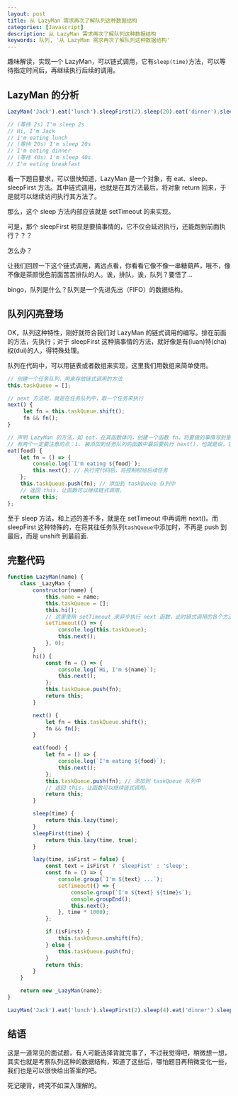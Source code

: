 ```yaml
---
layout: post
title: 从 LazyMan 需求再次了解队列这种数据结构
categories: [Javascript]
description: 从 LazyMan 需求再次了解队列这种数据结构
keywords: 队列, '从 LazyMan 需求再次了解队列这种数据结构'
---
```


趣味解读，实现一个 LazyMan，可以链式调用，它有`sleep(time)`方法，可以等待指定时间后，再继续执行后续的调用。

## LazyMan 的分析

```javascript
LazyMan('Jack').eat('lunch').sleepFirst(2).sleep(20).eat('dinner').sleep(40).eat('breakfast');

// (等待 2s) I'm sleep 2s
// Hi, I'm Jack
// I'm eating lunch
// (等待 20s) I'm sleep 20s
// I'm eating dinner
// (等待 40s) I'm sleep 40s
// I'm eating breakfast
```

看一下题目要求，可以很快知道，LazyMan 是一个对象，有 eat、sleep、sleepFirst 方法。其中链式调用，也就是在其方法最后，将对象 return 回来，于是就可以继续访问执行其方法了。

那么，这个 sleep 方法内部应该就是 setTimeout 的来实现。

可是，那个 sleepFirst 明显是要搞事情的，它不仅会延迟执行，还能跑到前面执行？？？

怎么办？

让我们回顾一下这个链式调用，离远点看，你看看它像不像一串糖葫芦，哦不，像不像是茶颜悦色前面苦苦排队的人。诶，排队，诶，队列？要悟了...

bingo，队列是什么？队列是一个先进先出（FIFO）的数据结构。

## 队列闪亮登场

OK，队列这种特性，刚好就符合我们对 LazyMan 的链式调用的编写。排在前面的方法，先执行；对于 sleepFirst 这种搞事情的方法，就好像是有(luan)特(cha)权(dui)的人，得特殊处理。

队列在代码中，可以用链表或者数组来实现，这里我们用数组来简单使用。

```javascript
// 创建一个任务队列，用来存放链式调用的方法
this.taskQueue = [];
```

```javascript
// next 方法呢，就是在任务队列中，取一个任务来执行
next() {
     let fn = this.taskQueue.shift();
     fn && fn();
}
```

```javascript
// 声明 LazyMan 的方法，如 eat，在其函数体内，创建一个函数 fn，将要做的事情写到里面，随后将 fn 添加到任务队列中。
// 有两个一定要注意的点：1. 被添加到任务队列的函数中最后要执行 next()，也就是说，它执行完了，不能结束，还要去执行后面的任务。2. 返回 this，也就是 LazyMan 自身，不然怎么调用后面任务呢。
eat(food) {
    let fn = () => {
        console.log(`I'm eating ${food}`);
        this.next(); // 执行完代码后，将控制权给后续任务
    };
    this.taskQueue.push(fn); // 添加到 taskQueue 队列中
    // 返回 this，让函数可以继续链式调用。
    return this;
};
```

至于 sleep 方法，和上述的差不多，就是在 setTimeout 中再调用 next()。而 sleepFirst 这种特殊的，在将其往任务队列`tashQueue`中添加时，不再是 push 到最后，而是 unshift 到最前面.

## 完整代码

```javascript
function LazyMan(name) {
    class _LazyMan {
        constructor(name) {
            this.name = name;
            this.taskQueue = [];
            this.hi();
            // 这里使用 setTimeout 来异步执行 next 函数，此时链式调用的各个方法已经在 taskQueue 队列中了。
            setTimeout(() => {
                console.log(this.taskQueue);
                this.next();
            }, 0);
        }
        hi() {
            const fn = () => {
                console.log(`Hi, I'm ${name}`);
                this.next();
            };
            this.taskQueue.push(fn);
            return this;
        }

        next() {
            let fn = this.taskQueue.shift();
            fn && fn();
        }

        eat(food) {
            let fn = () => {
                console.log(`I'm eating ${food}`);
                this.next();
            };
            this.taskQueue.push(fn); // 添加到 taskQueue 队列中
            // 返回 this，让函数可以继续链式调用。
            return this;
        }

        sleep(time) {
            return this.lazy(time);
        }
        sleepFirst(time) {
            return this.lazy(time, true);
        }

        lazy(time, isFirst = false) {
            const text = isFirst ? 'sleepFist' : 'sleep';
            const fn = () => {
                console.group(`I'm ${text} ...`);
                setTimeout(() => {
                    console.group(`I'm ${text} ${time}s`);
                    console.groupEnd();
                    this.next();
                }, time * 1000);
            };

            if (isFirst) {
                this.taskQueue.unshift(fn);
            } else {
                this.taskQueue.push(fn);
            }
            return this;
        }
    }

    return new _LazyMan(name);
}

LazyMan('Jack').eat('lunch').sleepFirst(2).sleep(4).eat('dinner').sleep(6).eat('breakfast');
```

## 结语

这是一道常见的面试题，有人可能选择背就完事了，不过我觉得吧，稍微想一想，其实也就是考察队列这种的数据结构，知道了这些后，哪怕题目再稍微变化一些，我们也是可以很快给出答案的吧。

死记硬背，终究不如深入理解的。
